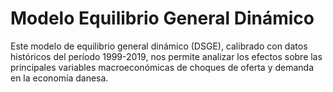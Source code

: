 # Modelo Equilibrio General Dinámico
Este modelo de equilibrio general dinámico (DSGE), calibrado con datos históricos del período 1999-2019, nos permite analizar los efectos sobre las principales variables macroeconómicas de choques de oferta y demanda en la economía danesa.
